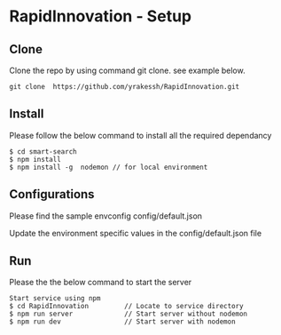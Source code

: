 # RapidInnovation - Setup

## Clone

Clone the repo by using command git clone. see example below.

`git clone  https://github.com/yrakessh/RapidInnovation.git`

## Install

Please follow the below command to install all the required dependancy
```
$ cd smart-search
$ npm install
$ npm install -g  nodemon // for local environment
```

## Configurations

Please find the sample envconfig config/default.json

Update the environment specific values in the config/default.json file

## Run

Please the the below command to start the server

```
Start service using npm
$ cd RapidInnovation         // Locate to service directory
$ npm run server             // Start server without nodemon 
$ npm run dev                // Start server with nodemon
```
